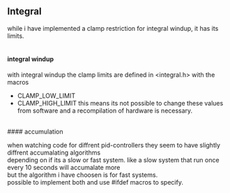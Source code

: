## Integral
while i have implemented a clamp restriction for integral windup, it has its limits.<br />
<br />
#### integral windup
with integral windup the clamp limits are defined in <integral.h> with the macros<br />
  - CLAMP_LOW_LIMIT
  - CLAMP_HIGH_LIMIT
this means its not possible to change these values from software and a recompilation of hardware is necessary.<br />
<br />
#### accumulation

when watching code for diffrent pid-controllers they seem to have slightly diffrent accumalating algorithms<br />
depending on if its a slow or fast system. like a slow system that run once every 10 seconds will accumalate more<br />
but the algorithm i have choosen is for fast systems.<br />
possible to implement both and use #ifdef macros to specify.<br />